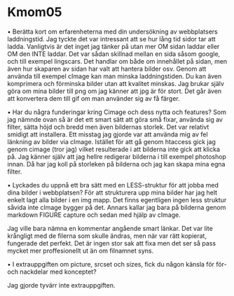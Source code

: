 Kmom05
===============================

•	Berätta kort om erfarenheterna med din undersökning av webbplatsers laddningstid.
Jag tyckte det var intressant att se hur lång tid sidor tar att ladda. Vanligtvis är det inget jag tänker på utan mer OM sidan laddar eller OM den INTE laddar. Det var sådan skillnad mellan en sida såsom google, och till exempel lingscars. Det handlar om både om innehållet på sidan, men även hur skaparen av sidan har valt att hantera bilder osv. Genom att använda till exempel cImage kan man minska laddningstiden. Du kan även komprimera och förminska bilder utan att kvalitet minskas. Jag brukar själv göra om mina bilder till png om jag känner att jpg är för stort. Det går även att konvertera dem till gif om man använder sig av få färger.

•	Har du några funderingar kring Cimage och dess nytta och features?
Som jag nämnde ovan så är det ett smart sätt att göra små fixar, använda sig av filter, sätta höjd och bredd men även bildernas storlek. Det var relativt smidigt att installera.
Ett misstag jag gjorde var att använda mig av fel länkning av bilder via cImage. Istället för att gå genom htaccess gick jag genom cimage (tror jag) vilket resulterade i att bilderna inte gick att klicka på. Jag känner själv att jag hellre redigerar bilderna i till exempel photoshop innan. Då har jag koll på storleken på bilderna och jag kan skapa mina egna filter.

•	Lyckades du uppnå ett bra sätt med en LESS-struktur för att jobba med dina bilder i webbplatsen?
För att strukturera upp mina bilder har jag helt enkelt lagt alla bilder i en img mapp. Det finns egentligen ingen less struktur såvida inte cImage bygger på det. Annars kallar jag bara på bilderna genom markdown FIGURE capture och sedan med hjälp av cImage.

Jag ville bara nämna en kommentar angående smart länkar. Det var lite krångligt med de filerna som skulle ändras, men när var rätt kopierat, fungerade det perfekt. Det är ingen stor sak att fixa men det ser så pass mycket mer proffesionellt ut än om filnamnet syns.

•	I extrauppgiften om picture, srcset och sizes, fick du någon känsla för för- och nackdelar med konceptet?

Jag gjorde tyvärr inte extrauppgiften.
